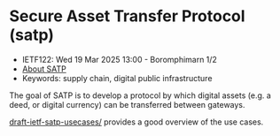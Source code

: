 # Secure Asset Transfer Protocol (satp) 
* <IETFschedule>IETF122: Wed 19 Mar 2025 13:00 - Boromphimarn 1/2</IETFschedule>
* [About SATP](https://datatracker.ietf.org/group/satp/about/)
* Keywords: supply chain, digital public infrastructure


The goal of SATP is to develop a protocol by which digital assets (e.g. a deed, or digital currency) can be transferred between gateways.

[draft-ietf-satp-usecases/](https://datatracker.ietf.org/doc/draft-ietf-satp-usecases/) provides a good overview of the use cases. 